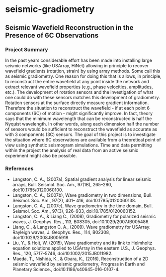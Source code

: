 # seismic-gradiometry
## Seismic Wavefield Reconstruction in the Presence of 6C Observations

### Project Summary
In the past years considerable effort has been made into installing large seismic networks (like USArray, HiNet) allowing in principle to recover wavefield gradients (rotation, strain) by using array methods. Some call this as seismic gradiometry. One reason for doing this that is allows, in principle, to reconstruct the entire wavefield at any point inside the network and extract relevant wavefield properties (e.g., phase velocities, amplitudes, etc.). The development of rotation sensors and the investigation of what one could do with these sensors matches this development of gradiometry. Rotation sensors at the surface directly measure gradient information. Therefore the situation to reconstruct the wavefield - if at each point 6 components (6C) of motion - might significantly improve. In fact, theory says that the minimum wavelength that can be reconstructed is half the Nyquist wavelength. In other words, along each dimension half the number of sensors would be sufficient to reconstruct the wavefield as accurate as with 3 components (3C) sensors. The goal of this project is to investigate the situation where 6C observations are available from a theoretical point of view using synthetic seismogram simulations. Time and data permitting within the project the analysis of real data from an active seismic experiment might also be possible.

### References
- Langston, C. A., (2007a), Spatial gradient analysis for linear seismic arrays, Bull. Seismol. Soc. Am., 97(1B), 265–280, doi:10.1785/0120060100.
- Langston, C. A., (2007b), Wave gradiometry in two dimensions, Bull. Seismol. Soc. Am., 97(2), 401– 416, doi:10.1785/0120060138.
- Langston, C. A., (2007c), Wave gradiometry in the time domain, Bull. Seismol. Soc. Am., 97(3), 926–933, doi:10.1785/0120060152.
- Langston, C. A., & Liang C., (2008), Gradiometry for polarized seismic waves, J. Geophys. Res., 113, B08305, doi:10.1029/2007JB005486.
- Liang, C., & Langston C. A., (2009). Wave gradiometry for USArray: Rayleigh waves, J. Geophys. Res., 114, B02308, doi:10.1029/2008JB005918.
- Liu, Y., & Holt, W. (2015), Wave gradiometry and its link to Helmholtz equation solutions applied to USArray in the eastern U.S., J. Geophys. Res., 120, 5717–5746, doi:10.1002/2015JB011982.
- Maeda, T., Nishida, K., & Obara, K., (2016), Reconstruction of a 2D seismic wavefield by seismic gradiometry, Progress in Earth and Planetary Science., doi:10.1186/s40645-016-0107-4.
